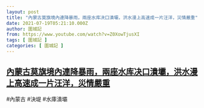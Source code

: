 ```yaml
---
layout: post
title: "內蒙古莫旗境內連降暴雨，兩座水库决口潰壩，洪水漫上高速成一片汪洋，災情嚴重"
date: 2021-07-19T05:21:10.000Z
author: 圍城記
from: https://www.youtube.com/watch?v=Z0XowTjusXI
tags: [ 圍城記 ]
categories: [ 圍城記 ]
---
```

<!--1626672070000-->
[內蒙古莫旗境內連降暴雨，兩座水库决口潰壩，洪水漫上高速成一片汪洋，災情嚴重](https://www.youtube.com/watch?v=Z0XowTjusXI)
------

<div>
#內蒙古 #決堤 #水庫潰壩
</div>
